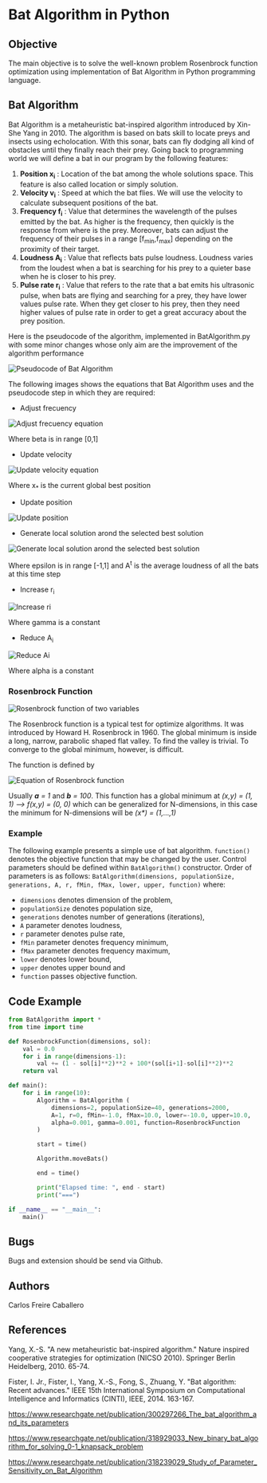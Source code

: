 # Bat Algorithm in Python

## Objective
The main objective is to solve the well-known problem Rosenbrock function optimization using implementation of Bat Algorithm in Python programming language.

## Bat Algorithm
Bat Algorithm is a metaheuristic bat-inspired algorithm introduced by Xin-She Yang in 2010. The algorithm is based on bats skill to locate preys and insects using echolocation. With this sonar, bats can fly dodging all kind of obstacles until they finally reach their prey. Going back to programming world we will define a bat in our program by the following features:

1. **Position x<sub>i</sub>** : Location of the bat among the whole solutions space. This feature is also called location or simply solution.
2. **Velocity v<sub>i</sub>** : Speed at which the bat flies. We will use the velocity to calculate subsequent positions of the bat.
3. **Frequency f<sub>i</sub>** : Value that determines the wavelength of the pulses emitted by the bat. As higher is the frequency, then quickly is the response from where is the prey. Moreover, bats can adjust the frequency of their pulses in a range \[f<sub>min</sub>,f<sub>max</sub>] depending on the proximity of their target.
4. **Loudness A<sub>i</sub>** : Value that reflects bats pulse loudness. Loudness varies from the loudest when a bat is searching for his prey to a quieter base when he is closer to his prey.
5. **Pulse rate r<sub>i</sub>** : Value that refers to the rate that a bat emits his ultrasonic pulse, when bats are flying and searching for a prey, they have lower values pulse rate. When they get closer to his prey, then they need higher values of pulse rate in order to get a great accuracy about the prey position.

Here is the pseudocode of the algorithm, implemented in BatAlgorithm.py with some minor changes whose only aim are the improvement of the algorithm performance

![Pseudocode of Bat Algorithm](https://i.imgur.com/AfsBlG6.png)

The following images shows the equations that Bat Algorithm uses and the pseudocode step in which they are required:

* Adjust frecuency

![Adjust frecuency equation](https://i.imgur.com/ozwHjin.png)

Where beta is in range \[0,1]

* Update velocity

![Update velocity equation](https://i.imgur.com/YF3NZUu.png)

Where x<sub>*</sub> is the current global best position

* Update position

![Update position](https://i.imgur.com/LBCA2Ae.png)

* Generate local solution arond the selected best solution

![Generate local solution arond the selected best solution](https://i.imgur.com/qGIFuu1.png)

Where epsilon is in range \[-1,1] and A<sup>t</sup> is the average loudness of all the bats at this time step

* Increase r<sub>i</sub>

![Increase ri](https://i.imgur.com/QiPBMMq.png)

Where gamma is a constant

* Reduce A<sub>i</sub>

![Reduce Ai](https://i.imgur.com/UhRbfr7.png)

Where alpha is a constant


### Rosenbrock Function
![Rosenbrock function of two variables](https://upload.wikimedia.org/wikipedia/commons/thumb/3/32/Rosenbrock_function.svg/450px-Rosenbrock_function.svg.png)

The Rosenbrock function is a typical test for optimize algorithms. It was introduced by Howard H. Rosenbrock in 1960.
The global minimum is inside a long, narrow, parabolic shaped flat valley. To find the valley is trivial. To converge to the global minimum, however, is difficult.

The function is defined by

![Equation of Rosenbrock function](https://i.imgur.com/kdOHvv9.png)

Usually ***a** = 1* and ***b** = 100*. This function has a global minimum at *(x,y) = (1, 1) --> f(x,y) = (0, 0)* which can be generalized for N-dimensions, in this case the minimum for N-dimensions will be *(x\*) = (1,...,1)*

### Example
The following example presents a simple use of bat algorithm. `function()` denotes the objective function that may be changed by the user. Control parameters should be defined within `BatAlgorithm()` constructor. Order of parameters is as 
follows: `BatAlgorithm(dimensions, populationSize, generations, A, r, fMin, fMax, lower, upper, function)` where:

- `dimensions`  denotes dimension of the problem,
- `populationSize` denotes population size,
- `generations`  denotes number of generations (iterations),
- `A` parameter denotes loudness,
- `r` parameter denotes pulse rate,
- `fMin` parameter denotes frequency minimum,
- `fMax` parameter denotes frequency maximum,
- `lower` denotes lower bound,
- `upper` denotes upper bound and
- `function` passes objective function.

## Code Example

```python
from BatAlgorithm import *
from time import time

def RosenbrockFunction(dimensions, sol):
    val = 0.0
    for i in range(dimensions-1):
        val += (1 - sol[i]**2)**2 + 100*(sol[i+1]-sol[i]**2)**2
    return val

def main():
    for i in range(10):
        Algorithm = BatAlgorithm (
            dimensions=2, populationSize=40, generations=2000, 
            A=1, r=0, fMin=-1.0, fMax=10.0, lower=-10.0, upper=10.0,
            alpha=0.001, gamma=0.001, function=RosenbrockFunction
        )

        start = time()

        Algorithm.moveBats()

        end = time()

        print("Elapsed time: ", end - start)
        print("===")

if __name__ == "__main__":
    main()
```

## Bugs
Bugs and extension should be send via Github.

## Authors
Carlos Freire Caballero

## References

Yang, X.-S. "A new metaheuristic bat-inspired algorithm." Nature inspired cooperative strategies for optimization (NICSO 2010). Springer
Berlin Heidelberg, 2010. 65-74.

Fister, I. Jr., Fister, I., Yang, X.-S., Fong, S., Zhuang, Y. "Bat algorithm: Recent advances." IEEE 15th International Symposium on Computational Intelligence and Informatics (CINTI), IEEE, 2014. 163-167.

https://www.researchgate.net/publication/300297266_The_bat_algorithm_and_its_parameters

https://www.researchgate.net/publication/318929033_New_binary_bat_algorithm_for_solving_0-1_knapsack_problem

https://www.researchgate.net/publication/318239029_Study_of_Parameter_Sensitivity_on_Bat_Algorithm
